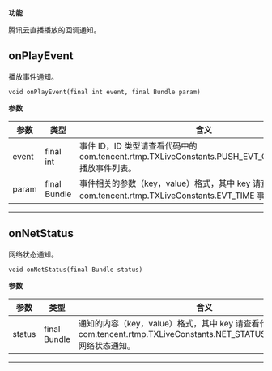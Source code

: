 
__功能__

腾讯云直播播放的回调通知。



## onPlayEvent

播放事件通知。
```
void onPlayEvent(final int event, final Bundle param)
```

__参数__

| 参数 | 类型 | 含义 |
|-----|-----|-----|
| event | final int | 事件 ID，ID 类型请查看代码中的 com.tencent.rtmp.TXLiveConstants.PUSH_EVT_CONNECT_SUCC 播放事件列表。 |
| param | final Bundle | 事件相关的参数（key，value）格式，其中 key 请查看代码中的 com.tencent.rtmp.TXLiveConstants.EVT_TIME 事件参数。 |

***

## onNetStatus

网络状态通知。
```
void onNetStatus(final Bundle status)
```

__参数__

| 参数 | 类型 | 含义 |
|-----|-----|-----|
| status | final Bundle | 通知的内容（key，value）格式，其中 key 请查看代码中的 com.tencent.rtmp.TXLiveConstants.NET_STATUS_VIDEO_BITRATE 网络状态通知。 |

***

